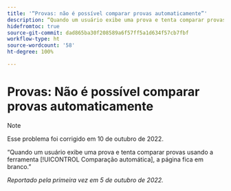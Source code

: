 ```yaml
---
title: '“Provas: não é possível comparar provas automaticamente”'
description: “Quando um usuário exibe uma prova e tenta comparar provas usando a ferramenta de comparação automática, a página fica em branco.”
hidefromtoc: true
source-git-commit: dad865ba30f208589a6f57ff5a1d634f57cb7fbf
workflow-type: ht
source-wordcount: '58'
ht-degree: 100%

---
```



# Provas: Não é possível comparar provas automaticamente

<!--This issue is on both the WF and WFP TOCs-->

>[!NOTE]
>
>Esse problema foi corrigido em 10 de outubro de 2022.

“Quando um usuário exibe uma prova e tenta comparar provas usando a ferramenta [!UICONTROL Comparação automática], a página fica em branco.”

_Reportado pela primeira vez em 5 de outubro de 2022._

